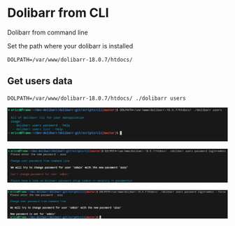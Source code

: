 # Dolibarr from CLI

Dolibarr from command line

Set the path where your dolibarr is installed

```
DOLPATH=/var/www/dolibarr-18.0.7/htdocs/
```

## Get users data

```
DOLPATH=/var/www/dolibarr-18.0.7/htdocs/ ./dolibarr users
```

![img 01](doc/img/img-01.png "img")

![user 01](doc/img/user-01.png "img")

![user 02](doc/img/user-02.png "img")
